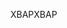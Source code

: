 <span data-ttu-id="3c685-101">XBAP</span><span class="sxs-lookup"><span data-stu-id="3c685-101">XBAP</span></span>